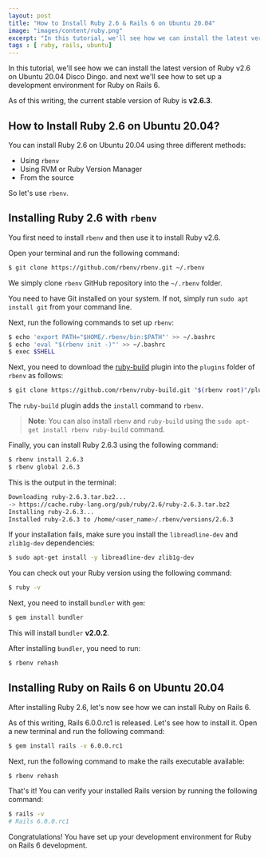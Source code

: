 ```yaml
---
layout: post
title: "How to Install Ruby 2.6 & Rails 6 on Ubuntu 20.04"
image: "images/content/ruby.png"
excerpt: "In this tutorial, we'll see how we can install the latest version of Ruby v2.6 on Ubuntu 20.04 Disco Dingo. and next we'll see how to set up a development environment for Ruby on Rails 6." 
tags : [ ruby, rails, ubuntu] 
---
```


In this tutorial, we'll see how we can install the latest version of Ruby v2.6 on Ubuntu 20.04 Disco Dingo. and next we'll see how to set up a development environment for Ruby on Rails 6.

As of this writing, the current stable version of Ruby is **v2.6.3**.

## How to Install Ruby 2.6 on Ubuntu 20.04?

You can install Ruby 2.6 on Ubuntu 20.04 using three different methods:

- Using `rbenv`
- Using RVM or Ruby Version Manager
- From the source 

So let's use `rbenv`.

## Installing Ruby 2.6 with `rbenv`

You first need to install `rbenv` and then use it to install Ruby v2.6.

Open your terminal and run the following command:

```bash
$ git clone https://github.com/rbenv/rbenv.git ~/.rbenv
```

We simply clone `rbenv` GitHub repository into the `~/.rbenv` folder. 

You need to have Git installed on your system. If not, simply run `sudo apt install git` from your command line.

Next, run the following commands to set up `rbenv`:

```bash
$ echo 'export PATH="$HOME/.rbenv/bin:$PATH"' >> ~/.bashrc
$ echo 'eval "$(rbenv init -)"' >> ~/.bashrc
$ exec $SHELL
```
 
 Next, you need to download the [ruby-build](https://github.com/rbenv/ruby-build) plugin into the `plugins` folder of `rbenv` as follows:

```bash
$ git clone https://github.com/rbenv/ruby-build.git "$(rbenv root)"/plugins/ruby-build
```

The `ruby-build` plugin adds the `install` command to `rbenv`.

> **Note**: You can also install `rbenv` and `ruby-build` using the `sudo apt-get install rbenv ruby-build` command.

Finally, you can install Ruby 2.6.3 using the following command:

```bash
$ rbenv install 2.6.3
$ rbenv global 2.6.3
```

This is the output in the terminal:

```bash
Downloading ruby-2.6.3.tar.bz2...
-> https://cache.ruby-lang.org/pub/ruby/2.6/ruby-2.6.3.tar.bz2
Installing ruby-2.6.3...
Installed ruby-2.6.3 to /home/<user_name>/.rbenv/versions/2.6.3
```

If your installation fails, make sure you install the `libreadline-dev` and `zlib1g-dev` dependencies:

```bash
$ sudo apt-get install -y libreadline-dev zlib1g-dev
```

You can check out your Ruby version using the following command:

```bash
$ ruby -v
```

Next, you need to install `bundler` with `gem`:

```bash
$ gem install bundler
```

This will install `bundler` **v2.0.2**.

After installing `bundler`, you need to run:

```bash
$ rbenv rehash
``` 

## Installing Ruby on Rails 6 on Ubuntu 20.04

After installing Ruby 2.6, let's now see how we can install Ruby on Rails 6.

As of this writing, Rails 6.0.0.rc1 is released. Let's see how to install it. Open a new terminal and run the following command:

```bash
$ gem install rails -v 6.0.0.rc1
```

Next, run the following command to make the rails executable available:

```bash
$ rbenv rehash
```

That's it! You can verify your installed Rails version by running the following command:

```bash
$ rails -v
# Rails 6.0.0.rc1
```

Congratulations! You have set up your development environment for Ruby on Rails 6 development.